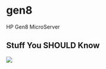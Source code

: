 # gen8
HP Gen8 MicroServer

## Stuff You SHOULD Know

![](https://raw.githubusercontent.com/ohsc/gen8/master/stuff_you_should_know/stuff.png)
